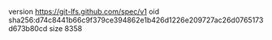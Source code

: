 version https://git-lfs.github.com/spec/v1
oid sha256:d74c8441b66c9f379ce394862e1b426d1226e209727ac26d0765173d673b80cd
size 8358
